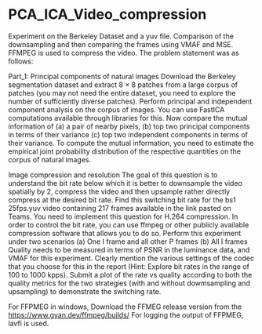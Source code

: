 # PCA_ICA_Video_compression
Experiment on the Berkeley Dataset and a yuv file. Comparison of the downsampling and then comparing the frames using VMAF and MSE. FFMPEG is used to compress the video.
The problem statement was as follows:

Part_1: Principal components of natural images
    Download the Berkeley segmentation dataset and extract 8 × 8 patches from a large
    corpus of patches (you may not need the entire dataset, you need to explore the number
    of sufficiently diverse patches). Perform principal and independent component analysis
    on the corpus of images. You can use FastICA computations available through libraries
    for this. Now compare the mutual information of (a) a pair of nearby pixels, (b) top
    two principal components in terms of their variance (c) top two independent components
    in terms of their variance. To compute the mutual information, you need to estimate
    the empirical joint probability distribution of the respective quantities on the corpus of
    natural images.
    
Image compression and resolution
    The goal of this question is to understand the bit rate below which it is better to downsample
    the video spatially by 2, compress the video and then upsample rather directly
    compress at the desired bit rate. Find this switching bit rate for the bs1 25fps.yuv video
    containing 217 frames available in the link pasted on Teams. You need to implement
    this question for H.264 compression. In order to control the bit rate, you can use ffmpeg
    or other publicly available compression software that allows you to do so. Perform this
    experiment under two scenarios
    (a) One I frame and all other P frames
    (b) All I frames
    Quality needs to be measured in terms of PSNR in the luminance data, and VMAF for
    this experiment. Clearly mention the various settings of the codec that you choose for this
    in the report (Hint: Explore bit rates in the range of 100 to 1000 kpps). Submit a plot of
    the rate vs quality according to both the quality metrics for the two strategies (with and
    without dowmsampling and upsampling) to demonstrate the switching rate.
    
For FFPMEG in windows, Download the FFMEG release version from the https://www.gyan.dev/ffmpeg/builds/
For logging the output of FFPMEG, lavfi is used.
